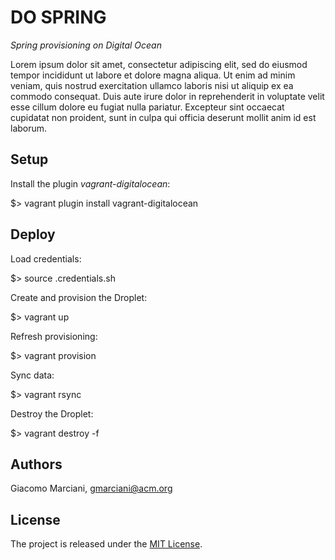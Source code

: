 # DO SPRING

*Spring provisioning on Digital Ocean*

Lorem ipsum dolor sit amet, consectetur adipiscing elit, sed do eiusmod tempor incididunt ut labore et dolore magna aliqua.
Ut enim ad minim veniam, quis nostrud exercitation ullamco laboris nisi ut aliquip ex ea commodo consequat.
Duis aute irure dolor in reprehenderit in voluptate velit esse cillum dolore eu fugiat nulla pariatur.
Excepteur sint occaecat cupidatat non proident, sunt in culpa qui officia deserunt mollit anim id est laborum.


## Setup
Install the plugin *vagrant-digitalocean*:

  $> vagrant plugin install vagrant-digitalocean


## Deploy
Load credentials:

  $> source .credentials.sh

Create and provision the Droplet:

  $> vagrant up

Refresh provisioning:

  $> vagrant provision

Sync data:

  $> vagrant rsync

Destroy the Droplet:

  $> vagrant destroy -f


## Authors
Giacomo Marciani, [gmarciani@acm.org](mailto:gmarciani@acm.org)


## License
The project is released under the [MIT License](https://opensource.org/licenses/MIT).
